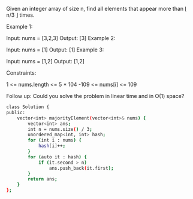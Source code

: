  
Given an integer array of size n, find all elements that appear more than ⌊ n/3 ⌋ times.

 

Example 1:

Input: nums = [3,2,3]
Output: [3]
Example 2:

Input: nums = [1]
Output: [1]
Example 3:

Input: nums = [1,2]
Output: [1,2]
 

Constraints:

1 <= nums.length <= 5 * 104
-109 <= nums[i] <= 109
 

Follow up: Could you solve the problem in linear time and in O(1) space?


```bash
class Solution {
public:
    vector<int> majorityElement(vector<int>& nums) {
        vector<int> ans;
        int n = nums.size() / 3;
        unordered_map<int, int> hash;
        for (int i : nums) {
            hash[i]++;
        }
        for (auto it : hash) {
            if (it.second > n)
                ans.push_back(it.first);
        }
        return ans;
    }
};
